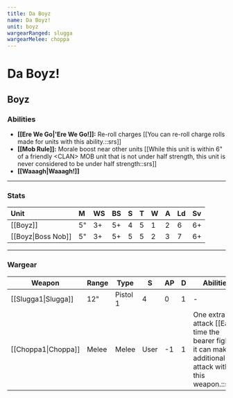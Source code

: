 ```yaml
---
title: Da Boyz
name: Da Boyz!
unit: boyz
wargearRanged: slugga
wargearMelee: choppa 
---
```


# Da Boyz!
## Boyz
### Abilities
- **[[Ere We Go\|'Ere We Go!]]:** Re-roll charges [[You can re-roll charge rolls made for units with this ability.::srs]]
- **[[Mob Rule]]:** Morale boost near other units [[While this unit is within 6" of a friendly \<CLAN> MOB unit that is not under half strength, this unit is never considered to be under half strength::srs]]
- **[[Waaagh\|Waaagh!]]**

---

### Stats

| Unit               | M   | WS  | BS  | S   | T   | W   | A   | Ld  | Sv  |
|:------------------ |:--- |:--- |:--- |:--- |:--- |:--- |:--- |:--- |:--- |
| [[Boyz]]           | 5"  | 3+  | 5+  | 4   | 5   | 1   | 2   | 6   | 6+  |
| [[Boyz\|Boss Nob]] | 5"  | 3+  | 5+  | 5   | 5   | 2   | 3   | 7   | 6+  | 

---

### Wargear

| Weapon | Range | Type | S   | AP  | D   | Abilities |
| ------ | ----- | ---- | --- | --- | --- | --------- |
| [[Slugga1\|Slugga]] | 12"   | Pistol 1 | 4   | 0   | 1   | -         |
| [[Choppa1\|Choppa]] | Melee | Melee | User | -1  | 1   | One extra attack [[Each time the bearer fights, it can make 1 additional attack with this weapon.::srs]] | 
